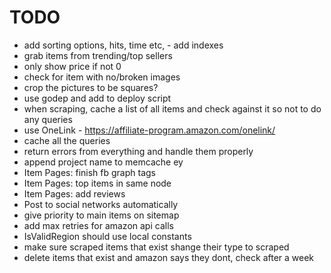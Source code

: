 TODO
====

- add sorting options, hits, time etc, - add indexes
- grab items from trending/top sellers
- only show price if not 0
- check for item with no/broken images
- crop the pictures to be squares?
- use godep and add to deploy script
- when scraping, cache a list of all items and check against it so not to do any queries
- use OneLink - https://affiliate-program.amazon.com/onelink/
- cache all the queries
- return errors from everything and handle them properly
- append project name to memcache ey
- Item Pages: finish fb graph tags
- Item Pages: top items in same node
- Item Pages: add reviews
- Post to social networks automatically
- give priority to main items on sitemap
- add max retries for amazon api calls
- IsValidRegion should use local constants
- make sure scraped items that exist shange their type to scraped
- delete items that exist and amazon says they dont, check after a week